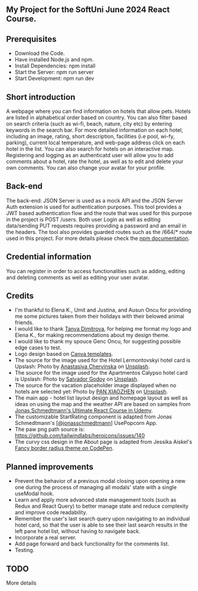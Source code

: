 ## My Project for the SoftUni June 2024 React Course.

## Prerequisites
- Download the Code.
- Have installed Node.js and npm.
- Install Dependencies: npm install
- Start the Server: npm run server
- Start Development: npm run dev

## Short introduction
A webpage where you can find information on hotels that allow pets. Hotels are listed in alphabetical order based on country. You can also filter based on search criteria (such as wi-fi, beach, nature, city etc) by entering keywords in the search bar. For more detailed information on each hotel, including an image, rating, short description, facilities (i.e pool, wi-fy, parking), current local temperature, and web-page address click on each hotel in the list. You can also search for hotels on an interactive map. Registering and logging as an authenticatd user will allow you to add comments about a hotel, rate the hotel, as well as to edit and delete your own comments. You can also change your avatar for your profile.

## Back-end
The back-end: JSON Server is used as a mock API and the JSON Server Auth extension is used for authentication purposes. This tool provides a JWT based authentication flow and the route that was used for this purpose in the project is POST /users. Both user Login as well as editing data/sending PUT requests requires providing a password and an email in the headers. The tool also provides guarded routes such as the /664/* route used in this project. For more details please check the <a href="https://www.npmjs.com/package/json-server-auth">npm documentation</a>.   

## Credential information
You can register in order to access functionalities such as adding, editing and deleting comments as well as editing your user avatar.

## Credits
- I'm thankful to Elena K., Umit and Justina, and Ausun Oncu for providing me some pictures taken from their holidays with their belowed animal friends.
- I would like to thank <a href="https://www.linkedin.com/in/tanya-dimitrova-vd/">Tanya Dimitrova</a>, for helping me format my logo and Elena K., for making recommendations about my design theme.
- I would like to thank my spouce Genc Oncu, for suggesting possible edge cases to test.
- Logo design based on <a href="https://www.canva.com/">Canva templates</a>.
- The source for the image used for the Hotel Lermontovskyi hotel card is Upslash: Photo by <a href="https://unsplash.com/@chervinska?utm_content=creditCopyText&utm_medium=referral&utm_source=unsplash">Anastasiya Chervinska</a> on <a href="https://unsplash.com/photos/a-woman-standing-on-top-of-a-sandy-beach-next-to-a-black-dog-1CQGY-4xnGE?utm_content=creditCopyText&utm_medium=referral&utm_source=unsplash">Unsplash</a>.
- The source for the image used for the Apartmentos Calypso hotel card is Upslash: Photo by <a href="https://unsplash.com/@salvadorgodoyladrero?utm_content=creditCopyText&utm_medium=referral&utm_source=unsplash">Salvador Godoy</a> on <a href="https://unsplash.com/photos/white-and-black-road-bike-parked-on-brown-wooden-pathway-during-daytime-HaDkUSQqHKc?utm_content=creditCopyText&utm_medium=referral&utm_source=unsplash">Unsplash</a>.
- The source for the vacation placeholder image displayed when no hotels are selected yet: Photo by <a href="https://unsplash.com/@zhenhappy?utm_content=creditCopyText&utm_medium=referral&utm_source=unsplash">PAN XIAOZHEN</a> on <a href="https://unsplash.com/photos/body-of-water-in-beach-qZtSuZvdob0?utm_content=creditCopyText&utm_medium=referral&utm_source=unsplash">Unsplash</a>.
- The main app - hotel list layout design and homepage layout as well as ideas on using the map and the weather API are based on samples from <a href="https://www.udemy.com/course/the-ultimate-react-course/">Jonas Schmedtmann's Ultimate React Course in Udemy</a>.
- The customizable StartRating component is adapted from Jonas Schmedtmann's [<a href="https://www.github.com/jonasschmedtmann">@jonasschmedtmann</a>] UsePopcorn App.
- The paw png path source is: https://github.com/tailwindlabs/heroicons/issues/140
- The curvy css design in the About page is adapted from Jessika Aiskel's <a href="https://codepen.io/myjessijess/pen/MWWgMwL">Fancy border radius theme on CodePen</a>.

## Planned improvements
- Prevent the behavior of a previous modal closing upon opening a new one during the process of managing all modals' state with a single useModal hook.
- Learn and apply more advanced state management tools (such as Redux and React Query) to better manage state and reduce complexity and improve code readability.
- Remember the user's last search query upon navigating to an individual hotel card, so that the user is able to see their last search results in the left pane hotel list, without having to navigate back.
- Incorporate a real server.
- Add page forward and back functionality for the comments list.
- Testing.

## TODO
More details
